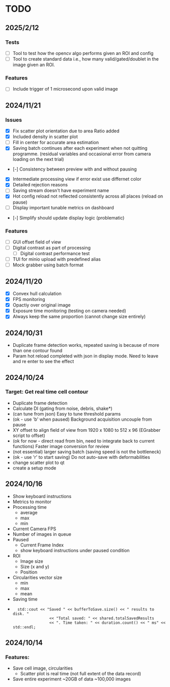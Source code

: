 # TODO

## 2025/2/12
### Tests
- [ ] Tool to test how the opencv algo performs given an ROI and config
- [ ] Tool to create standard data i.e., how many valid/gated/doublet in the image given an ROI. 
### Features
- [ ] Include trigger of 1 microsecond upon valid image


## 2024/11/21
### Issues
- [x] Fix scatter plot orientation due to area Ratio added
- [x] Included density in scatter plot
- [ ] Fill in center for accurate area estimation
- [x] Saving batch continues after each experiment when not quitting programme. (residual variables and occasional error from camera loading on the next trial)
- [-] Consistency between preview with and without pausing
- [x] Intermediate processing view if error exist use differnet color
- [x] Detailed rejection reasons
- [ ] Saving stream doesn't have experiment name 
- [x] Hot config reload not reflected consistently across all places (reload on pause)
- [ ] Display important tunable metrics on dashboard
- [-] Simplify should update display logic (problematic)
### Features
- [ ] GUI offset field of view
- [ ] Digital contrast as part of processing
  - [ ] Digital contrast performance test
- [ ] TUI for minio upload with predefined alias 
- [ ] Mock grabber using batch format
## 2024/11/20
- [x] Convex hull calculation
- [x] FPS monitoring
- [x] Opactiy over original image
- [x] Exposure time monitoring (testing on camera needed)
- [x] Always keep the same proportion (cannot change size entirely)

## 2024/10/31
- Duplicate frame detection works, repeated saving is because of more than one contour found
- Param hot reload completed with json in display mode. Need to leave and re enter to see the effect

## 2024/10/24
### Target: Get real time cell contour
- Duplicate frame detection
- Calculate DI (gating from noise, debris, shake*)
- (can tune from json) Easy to tune threshold params 
- (ok - use 'b' when paused) Background acquisition uncouple from pause
- XY offset to align field of view from 1920 x 1080 to 512 x 96 (EGrabber script to offset)
- (ok for now - direct read from bin, need to integrate back to current functions) Faster image conversion for review
- (not essential) larger saving batch (saving speed is not the bottleneck)
- (ok - use 'r' to start saving) Do not auto-save with deformabilities
- change scatter plot to qt
- create a setup mode




## 2024/10/16
- Show keyboard instructions
- Metrics to monitor
- Processing time
  - average
  - max
  - min
- Current Camera FPS
- Number of images in queue
- Paused
  - Current Frame Index
  - show keyboard instructions under paused condition 
- ROI
  - Image size
  - Size (x and y)
  - Position
- Circularities vector size 
  - min
  - max
  - mean
- Saving time
-       std::cout << "Saved " << bufferToSave.size() << " results to disk. "
                      << "Total saved: " << shared.totalSavedResults
                      << ". Time taken: " << duration.count() << " ms" << std::endl;
## 2024/10/14
### Features:
- Save cell image, circularities
  - Scatter plot is real time (not full extent of the data record)
- Save entire experiment ~20GB of data ~100,000 images
